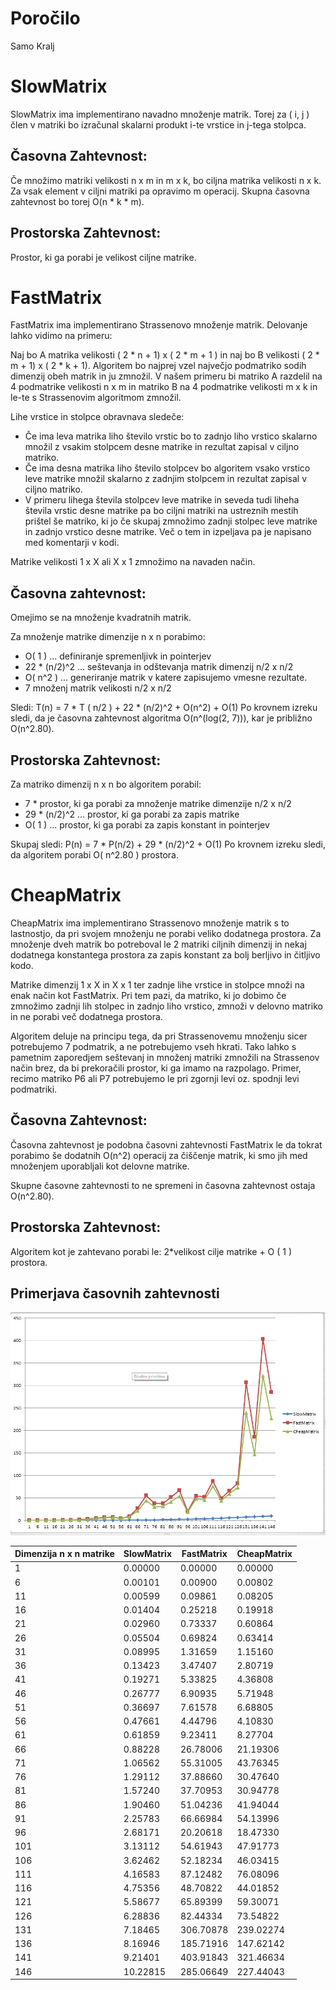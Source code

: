 # Poročilo

Samo Kralj

# SlowMatrix

SlowMatrix ima implementirano navadno množenje matrik. Torej za ( i, j ) člen v matriki bo izračunal 
skalarni produkt i-te vrstice in j-tega stolpca.

## Časovna Zahtevnost:

Če množimo matriki velikosti n x m in m x k, bo ciljna matrika velikosti n x k. Za vsak element v ciljni
matriki pa opravimo m operacij. Skupna časovna zahtevnost bo torej O(n * k * m).

## Prostorska Zahtevnost:

Prostor, ki ga porabi je velikost ciljne matrike.

# FastMatrix

FastMatrix ima implementirano Strassenovo množenje matrik. Delovanje lahko vidimo na primeru:

Naj bo A matrika velikosti ( 2 * n + 1) x ( 2 * m + 1 ) in naj bo B velikosti ( 2 * m + 1) x ( 2 * k + 1). 
Algoritem bo najprej vzel največjo podmatriko sodih dimenzij obeh matrik in ju zmnožil. V našem primeru 
bi matriko A razdelil na 4 podmatrike velikosti n x m in matriko B na 4 podmatrike velikosti m x k in le-te
s Strassenovim algoritmom zmnožil. 

Lihe vrstice in stolpce obravnava sledeče:
- Če ima leva matrika liho število vrstic bo to zadnjo liho vrstico skalarno množil z vsakim stolpcem desne
matrike in rezultat zapisal v ciljno matriko. 
- Če ima desna matrika liho število stolpcev bo algoritem vsako vrstico leve matrike množil skalarno z zadnjim
stolpcem in rezultat zapisal v ciljno matriko.
- V primeru lihega števila stolpcev leve matrike in seveda tudi liheha števila vrstic desne matrike pa bo
ciljni matriki na ustreznih mestih prištel še matriko, ki jo če skupaj zmnožimo zadnji stolpec leve matrike
in zadnjo vrstico desne matrike. Več o tem in izpeljava pa je napisano med komentarji v kodi.

Matrike velikosti 1 x X ali X x 1 zmnožimo na navaden način. 

## Časovna zahtevnost:

Omejimo se na množenje kvadratnih matrik. 

Za množenje matrike dimenzije n x n porabimo:
- O( 1 ) ... definiranje spremenljivk in pointerjev
- 22 * (n/2)^2 ... seštevanja in odštevanja matrik dimenzij n/2 x n/2
- O( n^2 ) ... generiranje matrik v katere zapisujemo vmesne rezultate. 
- 7 množenj matrik velikosti n/2 x n/2

Sledi: T(n) = 7 * T ( n/2 ) + 22 * (n/2)^2 + O(n^2) + O(1)
Po krovnem izreku sledi, da je časovna zahtevnost algoritma O(n^(log(2, 7))), kar je približno O(n^2.80).

## Prostorska Zahtevnost:

Za matriko dimenzij n x n bo algoritem porabil:

- 7 * prostor, ki ga porabi za množenje matrike dimenzije n/2 x n/2
- 29 * (n/2)^2 ... prostor, ki ga porabi za zapis matrike
- O( 1 ) ... prostor, ki ga porabi za zapis konstant in pointerjev

Skupaj sledi: P(n) = 7 * P(n/2) + 29 * (n/2)^2 + O(1)
Po krovnem izreku sledi, da algoritem porabi O( n^2.80 ) prostora.

# CheapMatrix

CheapMatrix ima implementirano Strassenovo množenje matrik s to lastnostjo, da pri svojem množenju ne porabi
veliko dodatnega prostora. Za množenje dveh matrik bo potreboval le 2 matriki ciljnih dimenzij in nekaj dodatnega
konstantega prostora za zapis konstant za bolj berljivo in čitljivo kodo. 

Matrike dimenzij 1 x X in X x 1 ter zadnje lihe vrstice in stolpce množi na enak način kot FastMatrix. Pri tem
pazi, da matriko, ki jo dobimo če zmnožimo zadnji lih stolpec in zadnjo liho vrstico, zmnoži v delovno matriko in 
ne porabi več dodatnega prostora. 

Algoritem deluje na principu tega, da pri Strassenovemu množenju sicer potrebujemo 7 podmatrik, a ne potrebujemo
vseh hkrati. Tako lahko s pametnim zaporedjem seštevanj in množenj matriki zmnožili na Strassenov način brez, da bi 
prekoračili prostor, ki ga imamo na razpolago. Primer, recimo matriko P6 ali P7 potrebujemo le pri zgornji levi oz.
spodnji levi podmatriki. 

## Časovna Zahtevnost:

Časovna zahtevnost je podobna časovni zahtevnosti FastMatrix le da tokrat porabimo še dodatnih O(n^2) operacij
za čiščenje matrik, ki smo jih med množenjem uporabljali kot delovne matrike. 

Skupne časovne zahtevnosti to ne spremeni in časovna zahtevnost ostaja O(n^2.80). 

## Prostorska Zahtevnost:

Algoritem kot je zahtevano porabi le: 2*velikost cilje matrike + O ( 1 ) prostora. 

## Primerjava časovnih zahtevnosti

 ![Graf izmerjenih časov](Graf.png)

| Dimenzija  n x n matrike | SlowMatrix | FastMatrix | CheapMatrix |
|--------------------------|------------|------------|-------------|
| 1                        | 0.00000    | 0.00000    | 0.00000     |
| 6                        | 0.00101    | 0.00900    | 0.00802     |
| 11                       | 0.00599    | 0.09861    | 0.08205     |
| 16                       | 0.01404    | 0.25218    | 0.19918     |
| 21                       | 0.02960    | 0.73337    | 0.60864     |
| 26                       | 0.05504    | 0.69824    | 0.63414     |
| 31                       | 0.08995    | 1.31659    | 1.15160     |
| 36                       | 0.13423    | 3.47407    | 2.80719     |
| 41                       | 0.19271    | 5.33825    | 4.36808     |
| 46                       | 0.26777    | 6.90935    | 5.71948     |
| 51                       | 0.36697    | 7.61578    | 6.68805     |
| 56                       | 0.47661    | 4.44796    | 4.10830     |
| 61                       | 0.61859    | 9.23411    | 8.27704     |
| 66                       | 0.88228    | 26.78006   | 21.19306    |
| 71                       | 1.06562    | 55.31005   | 43.76345    |
| 76                       | 1.29112    | 37.88660   | 30.47640    |
| 81                       | 1.57240    | 37.70953   | 30.94778    |
| 86                       | 1.90460    | 51.04236   | 41.94044    |
| 91                       | 2.25783    | 66.66984   | 54.13996    |
| 96                       | 2.68171    | 20.20618   | 18.47330    |
| 101                      | 3.13112    | 54.61943   | 47.91773    |
| 106                      | 3.62462    | 52.18234   | 46.03415    |
| 111                      | 4.16583    | 87.12482   | 76.08096    |
| 116                      | 4.75356    | 48.70822   | 44.01852    |
| 121                      | 5.58677    | 65.89399   | 59.30071    |
| 126                      | 6.28836    | 82.44334   | 73.54822    |
| 131                      | 7.18465    | 306.70878  | 239.02274   |
| 136                      | 8.16946    | 185.71916  | 147.62142   |
| 141                      | 9.21401    | 403.91843  | 321.46634   |
| 146                      | 10.22815   | 285.06649  | 227.44043   |